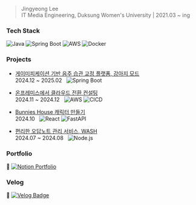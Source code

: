 > Jingyeong Lee  
> IT Media Engineering, Duksung Women's University | 2021.03 ~ ing

### Tech Stack
![Java](https://img.shields.io/badge/Java-007396?style=flat&logo=java&logoColor=white)
![Spring Boot](https://img.shields.io/badge/Spring%20Boot-6DB33F?style=flat&logo=springboot&logoColor=white)
![AWS](https://img.shields.io/badge/AWS-232F3E?style=flat&logo=amazonaws&logoColor=white)
![Docker](https://img.shields.io/badge/Docker-2496ED?style=flat&logo=docker&logoColor=white)

### Projects
- [게이미피케이션 기반 음주 습관 교정 플랫폼, 강아지 모드](https://github.com/PuppyMode-org/PuppyMode-Server)  
  2024.12 ~ 2025.02 &nbsp; ![Spring Boot](https://img.shields.io/badge/Spring%20Boot-6DB33F?style=flat&logo=springboot&logoColor=white)

- [온프레미스에서 클라우드 전환 컨설팅](https://github.com/SeSAC-Final-Team1)  
  2024.11 ~ 2024.12 &nbsp; ![AWS](https://img.shields.io/badge/AWS-232F3E?style=flat&logo=amazonaws&logoColor=white) ![CICD](https://img.shields.io/badge/CICD-0072C6?style=flat&logo=circleci&logoColor=white)  

- [Bunnies House 캐릭터 만들기](https://github.com/alschlee/SeSAC-Mini-Project3)  
  2024.10 &nbsp; ![React](https://img.shields.io/badge/React-61DAFB?style=flat&logo=react&logoColor=black) ![FastAPI](https://img.shields.io/badge/FastAPI-009688?style=flat&logo=fastapi&logoColor=white)

- [편리한 오답노트 관리 서비스, WASH](https://github.com/Team-Wash/Wash-Server)  
  2024.07 ~ 2024.08 &nbsp; ![Node.js](https://img.shields.io/badge/Node.js-339933?style=flat&logo=node.js&logoColor=white)

### Portfolio
🔗 [![Notion Portfolio](https://img.shields.io/badge/Notion-000000?style=flat&logo=notion&logoColor=white)](https://shorthaired-crush-256.notion.site/1661f2ea9c968000bfa4d5ca3167e48a?pvs=4)

### Velog
🔗 [![Velog Badge](https://img.shields.io/badge/Velog-20C997?style=flat&logo=velog&logoColor=white)](https://velog.io/@leejk1072)
